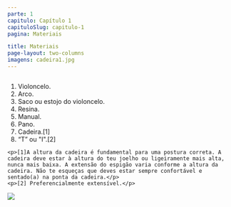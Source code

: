 ```yaml
---
parte: 1
capitulo: Capítulo 1
capituloSlug: capitulo-1
pagina: Materiais

title: Materiais
page-layout: two-columns
imagens: cadeira1.jpg
---
```


<div class="column">
	<ol>
		<li> Violoncelo.</li>
		<li> Arco.</li>
		<li> Saco ou estojo do violoncelo.</li>
		<li>  Resina.</li>
		<li>  Manual.</li>
		<li>  Pano.</li>
		<li>  Cadeira.[1]</li>
		<li> “T” ou "I".[2]</li>
	</ol>

	<p>[1]A altura da cadeira é fundamental para uma postura correta. A cadeira deve estar à altura do teu joelho ou ligeiramente mais alta, nunca mais baixa. A extensão do espigão varia conforme a altura da cadeira. Não te esqueças que deves estar sempre confortável e sentado(a) na ponta da cadeira.</p>
	<p>[2] Preferencialmente extensível.</p>
</div>
<div class="column">
	<img src="{{site.baseurl}}/assets/graphics/content/cadeira1.jpg"/>
</div>



